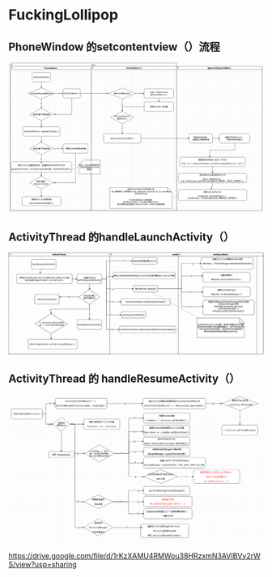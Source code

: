 # FuckingLollipop

## PhoneWindow 的setcontentview（）流程
![setContentView()](./img/setContentView.png)

## ActivityThread 的handleLaunchActivity（）

![setContentView()](./img/handleLaunchActivity.png)

## ActivityThread 的 handleResumeActivity（）

![setContentView()](./img/handleResumeActivity.png)





https://drive.google.com/file/d/1rKzXAMU4RMWou38HRzxmN3AVIBVy2rWS/view?usp=sharing
